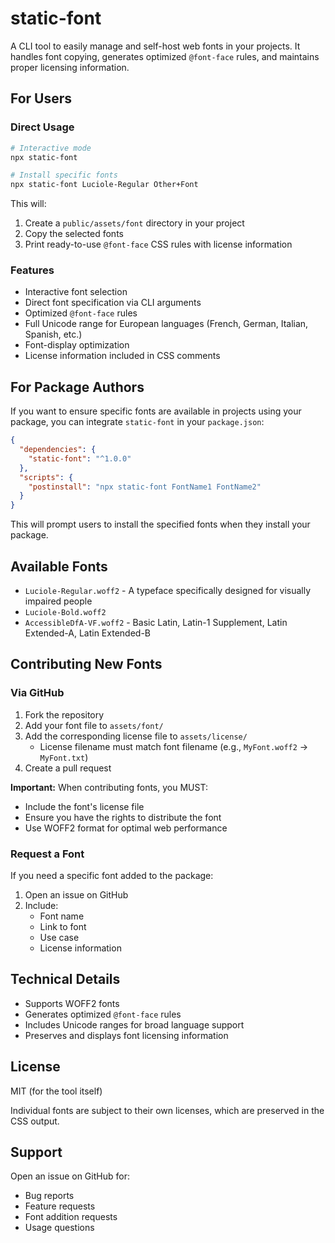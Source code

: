 # static-font

A CLI tool to easily manage and self-host web fonts in your projects. It handles font copying, generates optimized `@font-face` rules, and maintains proper licensing information.

## For Users

### Direct Usage

```bash
# Interactive mode
npx static-font

# Install specific fonts
npx static-font Luciole-Regular Other+Font
```

This will:
1. Create a `public/assets/font` directory in your project
2. Copy the selected fonts
3. Print ready-to-use `@font-face` CSS rules with license information

### Features

- Interactive font selection
- Direct font specification via CLI arguments
- Optimized `@font-face` rules
- Full Unicode range for European languages (French, German, Italian, Spanish, etc.)
- Font-display optimization
- License information included in CSS comments

## For Package Authors

If you want to ensure specific fonts are available in projects using your package, you can integrate `static-font` in your `package.json`:

```json
{
  "dependencies": {
    "static-font": "^1.0.0"
  },
  "scripts": {
    "postinstall": "npx static-font FontName1 FontName2"
  }
}
```

This will prompt users to install the specified fonts when they install your package.

## Available Fonts

- `Luciole-Regular.woff2` - A typeface specifically designed for visually impaired people
- `Luciole-Bold.woff2`
- `AccessibleDfA-VF.woff2` - Basic Latin, Latin-1 Supplement, Latin Extended-A, Latin Extended-B

## Contributing New Fonts

### Via GitHub

1. Fork the repository
2. Add your font file to `assets/font/`
3. Add the corresponding license file to `assets/license/`
   - License filename must match font filename (e.g., `MyFont.woff2` → `MyFont.txt`)
4. Create a pull request

**Important:** When contributing fonts, you MUST:
- Include the font's license file
- Ensure you have the rights to distribute the font
- Use WOFF2 format for optimal web performance

### Request a Font

If you need a specific font added to the package:
1. Open an issue on GitHub
2. Include:
   - Font name
   - Link to font
   - Use case
   - License information

## Technical Details

- Supports WOFF2 fonts
- Generates optimized `@font-face` rules
- Includes Unicode ranges for broad language support
- Preserves and displays font licensing information

## License

MIT (for the tool itself)

Individual fonts are subject to their own licenses, which are preserved in the CSS output.

## Support

Open an issue on GitHub for:
- Bug reports
- Feature requests
- Font addition requests
- Usage questions
